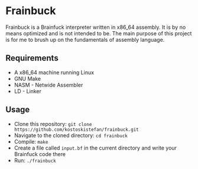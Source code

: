 # Frainbuck

Frainbuck is a Brainfuck interpreter written in x86_64 assembly. It is by no means optimized and is not intended to be. The main purpose of this project is for me to brush up on the fundamentals of assembly language.

## Requirements

* A x86_64 machine running Linux
* GNU Make
* NASM - Netwide Assembler
* LD - Linker

## Usage

* Clone this repository: `git clone https://github.com/kostoskistefan/frainbuck.git`
* Navigate to the cloned directory: `cd frainbuck`
* Compile: `make`
* Create a file called `input.bf` in the current directory and write your Brainfuck code there
* Run: `./frainbuck`
